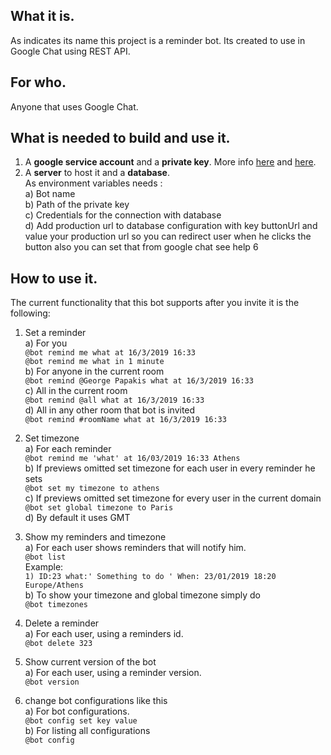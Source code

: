 ## What it is.  
   As indicates its name this project is a reminder bot. Its created to use in Google Chat using REST API. 

## For who.  
   Anyone that uses Google Chat.

## What is needed to build and use it.

   1) A **google service account** and a **private key**. More info [here](https://developers.google.com/hangouts/chat/how-tos/service-accounts) and [here](https://developers.google.com/hangouts/chat/how-tos/bots-publish).  
   2) A **server** to host it and a **database**.  
		As environment variables needs :   
		a) Bot name  
		b) Path of the private key	  
		c) Credentials for the connection with database     
		d) Add production url to database configuration with key buttonUrl and value your production url so you can redirect user when he clicks the button also you can set that from google chat see help 6
## How to use it.  
  The current functionality that this bot supports after you invite it is the following:
1)  Set a reminder  
	a) For you   
		`@bot remind me what at 16/3/2019 16:33`        
		`@bot remind me what in 1 minute`       
	b) For anyone in the current room   
		`@bot remind @George Papakis what at 16/3/2019 16:33`  
	c) All in the current room  
		`@bot remind @all what at 16/3/2019 16:33`  
	d) All in any other room that bot is invited    
		`@bot remind #roomName what at 16/3/2019 16:33`  
		
2) Set timezone  
	a) For each reminder   
		`@bot remind me 'what' at 16/03/2019 16:33 Athens `  
	b) If previews omitted set timezone for each user in every reminder he sets  
		`@bot set my timezone to athens`  
	c) If previews omitted set timezone for every user in the current domain  
		`@bot set global timezone to Paris`  
	d) By default it uses GMT
	
3) Show my reminders and timezone                                                                              
a) For each user shows reminders that will notify him.  
        `@bot list`       
          Example:  
         `1) ID:23 what:' Something to do ' When: 23/01/2019 18:20 Europe/Athens`  
         b) To show your timezone and global timezone simply do     
         `@bot timezones`  
4) Delete a reminder  
    a) For each user, using a reminders id.  
        `@bot delete 323 `     
5) Show current version of the bot                                  
    a) For each user, using a reminder version.  
        `@bot version`          
6) change bot configurations like this      
    a) For bot configurations.      
        `@bot config set key value`         
    b) For listing all configurations           
        `@bot config`

 